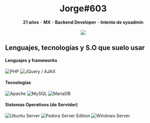 <div align="center">
  
  <h1>Jorge#603</h1>
  <strong>21 años</strong> - <strong>MX</strong> - <strong>Backend Developer</strong> - <strong>Intento de sysadmin</strong>

  <br />
  <br />

  <a href="https://discord.com/users/917804384597970956">
  <img src="https://lanyard.cnrad.dev/api/917804384597970956?bg=0c0d0d&showDisplayName=true&hideActivity=whenNotUsed">
  </a>

<div align="left">
  <h2>Lenguajes, tecnologías y S.O que suelo usar</h2>

  <h4>Lenguajes y frameworks</h4>
  <img src="https://shields.io/badge/PHP-0c0d0d?logo=PHP&logoColor=5D58FB&style=for-the-badge" alt="PHP">
  <img src="https://shields.io/badge/JQuery_/_AJAX-0c0d0d?logo=jquery&logoColor=5D58FB&style=for-the-badge" alt="JQuery / AJAX">

  <h4>Tecnologías</h4>
  <img src="https://shields.io/badge/Apache-0c0d0d?logo=Apache&logoColor=EC0000&style=for-the-badge" alt="Apache">
  <img src="https://shields.io/badge/MySQL-0c0d0d?logo=Mysql&logoColor=1F65AB&style=for-the-badge" alt="MySQL">
  <img src="https://shields.io/badge/MariaDB-0c0d0d?logo=Mariadb&logoColor=D0823E&style=for-the-badge" alt="MariaDB">
  
  <h4>Sistemas Operativos (de Servidor)</h4>
  <img src="https://shields.io/badge/Ubuntu-0c0d0d?logo=Ubuntu&logoColor=FE2D00&style=for-the-badge" alt="Ubuntu Server">
  <img src="https://shields.io/badge/Fedora-0c0d0d?logo=Fedora&logoColor=528FFF&style=for-the-badge" alt="Fedora Server Edition">
  <img src="https://shields.io/badge/Windows_Server-0c0d0d?logo=Windows&logoColor=61B1E8&style=for-the-badge" alt="Windows Server">
  
</div>

</div>
